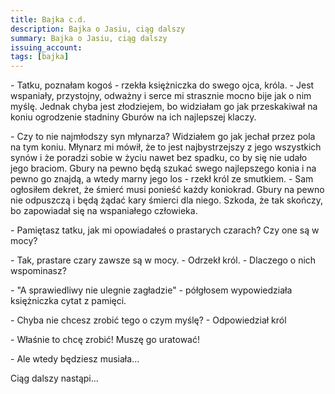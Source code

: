 ```yaml
---
title: Bajka c.d.
description: Bajka o Jasiu, ciąg dalszy
summary: Bajka o Jasiu, ciąg dalszy
issuing_account: 
tags: [bajka]
---
```


\- Tatku, poznałam kogoś - rzekła księżniczka do swego ojca, króla. - Jest wspaniały, przystojny, odważny i serce mi strasznie mocno bije jak o nim myślę. Jednak chyba jest złodziejem, bo widziałam go jak przeskakiwał na koniu ogrodzenie stadniny Gburów na ich najlepszej klaczy. 

\- Czy to nie najmłodszy syn młynarza? Widziałem go jak jechał przez pola na tym koniu. Młynarz mi mówił, że to jest najbystrzejszy z jego wszystkich synów i że poradzi sobie w życiu nawet bez spadku, co by się nie udało jego braciom. Gbury na pewno będą szukać swego najlepszego konia i na pewno go znajdą, a wtedy marny jego los - rzekł król ze smutkiem. - Sam ogłosiłem dekret, że śmierć musi ponieść każdy koniokrad. Gbury na pewno nie odpuszczą i będą żądać kary śmierci dla niego. Szkoda, że tak skończy, bo zapowiadał się na wspaniałego człowieka.

\- Pamiętasz tatku, jak mi opowiadałeś o prastarych czarach? Czy one są w mocy?

\- Tak, prastare czary zawsze są w mocy. - Odrzekł król. - Dlaczego o nich wspominasz?

\- "A sprawiedliwy nie ulegnie zagładzie" - półgłosem wypowiedziała księżniczka cytat z pamięci.

\- Chyba nie chcesz zrobić tego o czym myślę? - Odpowiedział król

\- Właśnie to chcę zrobić! Muszę go uratować!

\- Ale wtedy będziesz musiała...

Ciąg dalszy nastąpi...